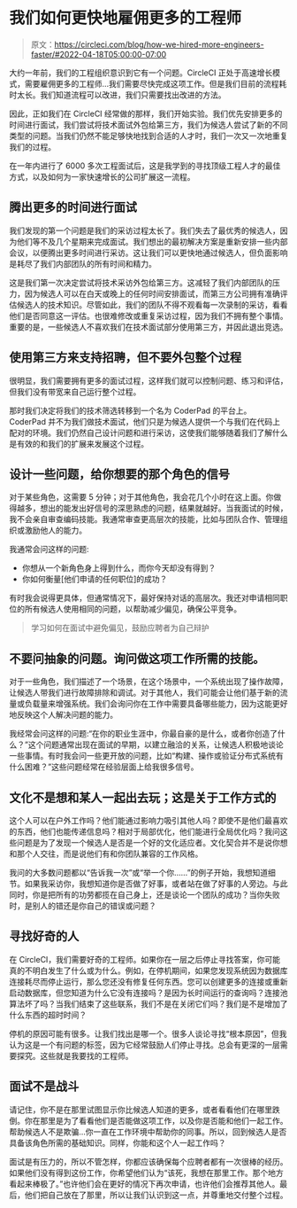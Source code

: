 # 我们如何更快地雇佣更多的工程师

> 原文：<https://circleci.com/blog/how-we-hired-more-engineers-faster/#2022-04-18T05:00:00-07:00>

大约一年前，我们的工程组织意识到它有一个问题。CircleCI 正处于高速增长模式，需要雇佣更多的工程师…我们需要尽快完成这项工作。但是我们目前的流程耗时太长。我们知道流程可以改进，我们只需要找出改进的方法。

因此，正如我们在 CircleCI 经常做的那样，我们开始实验。我们优先安排更多的时间进行面试，我们尝试将技术面试外包给第三方，我们为候选人尝试了新的不同类型的问题。当我们仍然不能足够快地找到合适的人才时，我们一次又一次地重复我们的过程。

在一年内进行了 6000 多次工程面试后，这是我学到的寻找顶级工程人才的最佳方式，以及如何为一家快速增长的公司扩展这一流程。

## 腾出更多的时间进行面试

我们发现的第一个问题是我们的采访过程太长了。我们失去了最优秀的候选人，因为他们等不及几个星期来完成面试。我们想出的最初解决方案是重新安排一些内部会议，以便腾出更多时间进行采访。这让我们可以更快地通过候选人，但负面影响是耗尽了我们内部团队的所有时间和精力。

这是我们第一次决定尝试将技术采访外包给第三方。这减轻了我们内部团队的压力，因为候选人可以在白天或晚上的任何时间安排面试，而第三方公司拥有准确评估候选人的技术知识。尽管如此，我们的团队不得不观看每一次录制的采访，看看他们是否同意这一评估。也很难修改或重复采访过程，因为我们不拥有整个事情。重要的是，一些候选人不喜欢我们在技术面试部分使用第三方，并因此退出竞选。

## 使用第三方来支持招聘，但不要外包整个过程

很明显，我们需要拥有更多的面试过程，这样我们就可以控制问题、练习和评估，但我们没有带宽来自己运行整个过程。

那时我们决定将我们的技术筛选转移到一个名为 CoderPad 的平台上。CoderPad 并不为我们做技术面试，他们只是为候选人提供一个与我们在代码上配对的环境。我们仍然自己设计问题和进行采访，这使我们能够随着我们了解什么是有效的和我们的扩展来发展这个过程。

## 设计一些问题，给你想要的那个角色的信号

对于某些角色，这需要 5 分钟；对于其他角色，我会花几个小时在这上面。你做得越多，想出的能发出好信号的深思熟虑的问题，结果就越好。当我面试的时候，我不会亲自审查编码技能。我通常审查更高层次的技能，比如与团队合作、管理组织或激励他人的能力。

我通常会问这样的问题:

*   你想从一个新角色身上得到什么，而你今天却没有得到？
*   你如何衡量[他们申请的任何职位]的成功？

有时我会说得更具体，但通常情况下，最好保持对话的高层次。我还对申请相同职位的所有候选人使用相同的问题，以帮助减少偏见，确保公平竞争。

> 学习如何在面试中避免偏见，鼓励应聘者为自己辩护

## 不要问抽象的问题。询问做这项工作所需的技能。

对于一些角色，我们描述了一个场景，在这个场景中，一个系统出现了操作故障，让候选人带我们进行故障排除和调试。对于其他人，我们可能会让他们基于新的流量或负载量来增强系统。我们会询问你在工作中需要具备哪些能力，因为这能更好地反映这个人解决问题的能力。

我经常会问这样的问题:“在你的职业生涯中，你最自豪的是什么，或者你创造了什么？”这个问题通常出现在面试的早期，以建立融洽的关系，让候选人积极地谈论一些事情。有时我会问一些更开放的问题，比如“构建、操作或验证分布式系统有什么困难？”这些问题经常在经验层面上给我很多信号。

## 文化不是想和某人一起出去玩；这是关于工作方式的

这个人可以在户外工作吗？他们能通过影响力吸引其他人吗？即使不是他们最喜欢的东西，他们也能传递信息吗？相对于局部优化，他们能进行全局优化吗？我问这些问题是为了发现一个候选人是否是一个好的文化适应者。文化契合并不是说你想和那个人交往，而是说他们有和你团队兼容的工作风格。

我问的大多数问题都以“告诉我一次”或“举一个你……”的例子开始，我想知道细节。如果我采访你，我想知道你是否做了好事，或者站在做了好事的人旁边。与此同时，你是把所有的功劳都揽在自己身上，还是谈论一个团队的成功？当你失败时，是别人的错还是你自己的错误或问题？

## 寻找好奇的人

在 CircleCI，我们需要好奇的工程师。如果你在一层之后停止寻找答案，你可能真的不明白发生了什么或为什么。例如，在停机期间，如果您发现系统因为数据库连接耗尽而停止运行，那么您还没有修复任何东西。您可以创建更多的连接或重新启动数据库，但您知道为什么它没有连接吗？是因为长时间运行的查询吗？连接池算法坏了吗？当我们结束了这些联系，我们不是在关闭它们吗？我们是不是增加了什么东西的超时时间？

停机的原因可能有很多。让我们找出是哪一个。很多人谈论寻找“根本原因”，但我认为这是一个有问题的标签，因为它经常鼓励人们停止寻找。总会有更深的一层需要探究。这些就是我要找的工程师。

## 面试不是战斗

请记住，你不是在那里试图显示你比候选人知道的更多，或者看看他们在哪里跌倒。你在那里是为了看看他们是否能做这项工作，以及你是否能和他们一起工作。帮助候选人不是欺骗…你一直在工作环境中帮助你的同事。所以，回到候选人是否具备该角色所需的基础知识。同样，你能和这个人一起工作吗？

面试是有压力的，所以不管怎样，你都应该确保每个应聘者都有一次很棒的经历。如果他们没有得到这份工作，你希望他们认为“该死，我想在那里工作。那个地方看起来棒极了。”也许他们会在更好的情况下再次申请，也许他们会推荐其他人。最后，他们把自己放在了那里，所以让我们认识到这一点，并尊重地交付整个过程。